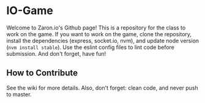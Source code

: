 # IO-Game

Welcome to Zaron.io's Github page! This is a repository for the class to work on the game. If you want to work on the game, clone the repository, install the dependencies (express, socket.io, nvm), and update node version (`nvm install stable`). Use the eslint config files to lint code before submission. And don't forget, have fun!

## How to Contribute ##
See the wiki for more details. Also, don't forget: clean code, and never push to master.

